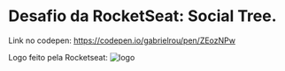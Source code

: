 # Desafio da RocketSeat: Social Tree.

Link no codepen: https://codepen.io/gabrielrou/pen/ZEozNPw

Logo feito pela Rocketseat: ![logo](https://user-images.githubusercontent.com/77460487/187963834-8ac36cd0-1a6a-4ad4-bdea-2c4217c14411.png)
